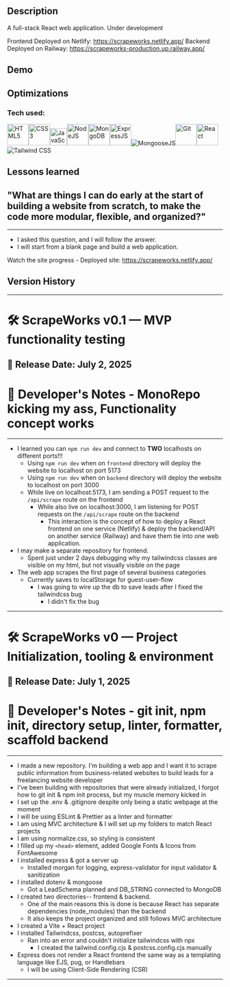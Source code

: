 ## Description
A full-stack React web application. Under development

Frontend Deployed on Netlify: https://scrapeworks.netlify.app/
Backend Deployed on Railway: https://scrapeworks-production.up.railway.app/

## Demo

## Optimizations 

### Tech used:
<img src="https://profilinator.rishav.dev/skills-assets/html5-original-wordmark.svg" alt="HTML5" height="50" /><img src="https://profilinator.rishav.dev/skills-assets/css3-original-wordmark.svg" alt="CSS3" height="50" /><img src="https://profilinator.rishav.dev/skills-assets/javascript-original.svg" alt="JavaScript" height="40" /><img src="https://profilinator.rishav.dev/skills-assets/nodejs-original-wordmark.svg" alt="NodeJS" height="50" /><img src="https://profilinator.rishav.dev/skills-assets/mongodb-original-wordmark.svg" alt="MongoDB" height="50" /><img src="https://profilinator.rishav.dev/skills-assets/express-original-wordmark.svg" alt="ExpressJS" height="50" /><img src="https://img.shields.io/badge/Mongoose.js-8A0403?style=for-the-badge&logoColor=white" alt="MongooseJS"/><img src="https://profilinator.rishav.dev/skills-assets/git-scm-icon.svg" alt="Git" height="50" /><img src="https://profilinator.rishav.dev/skills-assets/react-original-wordmark.svg" alt="React" height="50" /><img src="https://img.shields.io/badge/Tailwind_CSS-38BDF8?style=for-the-badge&logo=tailwind-css&logoColor=white" alt="Tailwind CSS"/>

## Lessons learned


## "What are things I can do early at the start of building a website from scratch, to make the code more modular, flexible, and organized?"
---
- I asked this question, and I will follow the answer.
- I will start from a blank page and build a web application.

Watch the site progress - Deployed site: https://scrapeworks.netlify.app/



## Version History 
---
# 🛠️ ScrapeWorks v0.1 — MVP functionality testing
📅 **Release Date:** July 2, 2025
---
# 📢 Developer's Notes - **MonoRepo kicking my ass, Functionality concept works**
---
- I learned you can `npm run dev` and connect to <strong>TWO</strong> localhosts on different ports!!!
    - Using `npm run dev` when on `frontend` directory will deploy the website to localhost on port 5173
    - Using `npm run dev` when on `backend` directory will deploy the website to localhost on port 3000
    - While live on localhost:5173, I am sending a POST request to the `/api/scrape` route on the frontend 
        - While also live on localhost:3000, I am listening for POST requests on the `/api/scrape` route on the backend 
            - This interaction is the concept of how to deploy a React frontend on one service (Netlify) & deploy the backend/API on another service (Railway) and have them tie into one web application. 
- I may make a separate repository for frontend.
    - Spent just under 2 days debugging why my tailwindcss classes are visible on my html, but not visually visible on the page
- The web app scrapes the first page of several business categories
    - Currently saves to localStorage for guest-user-flow
        - I was going to wire up the db to save leads after I fixed the tailwindcss bug
            - I didn't fix the bug
---------------------------------------------------------------------------------------------------------------------------
# 🛠️ ScrapeWorks v0 — Project Initialization, tooling & environment
📅 **Release Date:** July 1, 2025
---
# 📢 Developer's Notes - **git init, npm init, directory setup, linter, formatter, scaffold backend**
---
- I made a new repository. I'm building a web app and I want it to scrape public information from business-related websites to build leads for a freelancing website developer
- I've been building with repositories that were already initialized, I forgot how to git init & npm init process, but my muscle memory kicked in
- I set up the .env & .gitignore despite only being a static webpage at the moment
- I will be using ESLint & Prettier as a linter and formatter
- I am using MVC architecture & I will set up my folders to match React projects
- I am using normalize.css, so styling is consistent 
- I filled up my `<head>` element, added Google Fonts & Icons from FontAwesome
- I installed express & got a server up
    - Installed morgan for logging, express-validator for input validator & sanitization
- I installed dotenv & mongoose
    - Got a LeadSchema planned and DB_STRING connected to MongoDB
- I created two directories-- frontend & backend. 
    - One of the main reasons this is done is because React has separate dependencies (node_modules) than the backend
    - It also keeps the project organized and still follows MVC architecture
- I created a Vite + React project 
- I installed Tailwindcss, postcss, autoprefixer
    - Ran into an error and couldn't initialize tailwindcss with npx
        - I created the tailwind.config.cjs & postcss.config.cjs manually
- Express does not render a React frontend the same way as a templating language like EJS, pug, or Handlebars
    - I will be using Client-Side Rendering (CSR)
---------------------------------------------------------------------------------------------------------------------------
